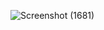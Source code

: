 ![Screenshot (1681)](https://github.com/xoraozgu017/PemWeb2/assets/145304971/b031def1-a04e-4f20-844a-5919236cb3ec)
